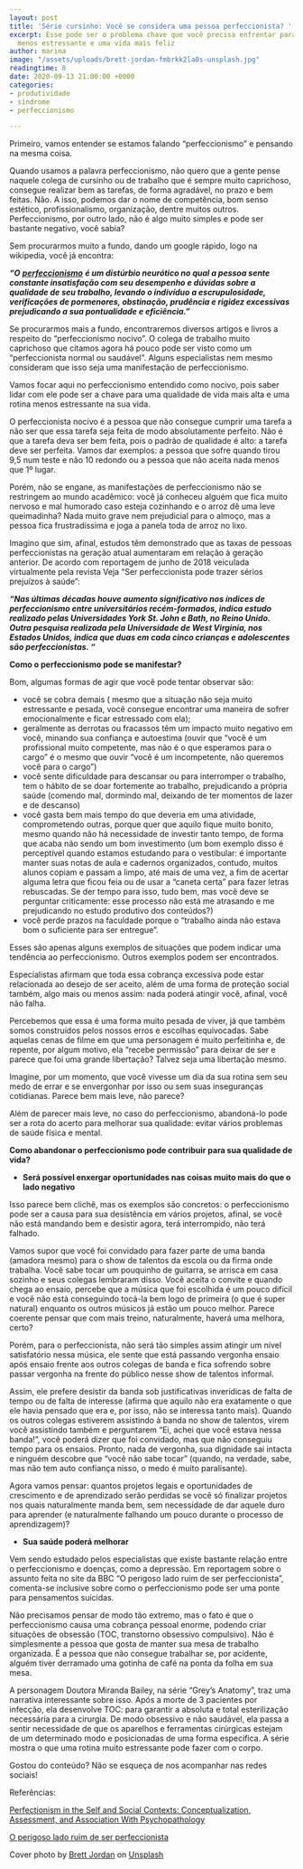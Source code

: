 ```yaml
---
layout: post
title: 'Série cursinho: Você se considera uma pessoa perfeccionista? '
excerpt: Esse pode ser o problema chave que você precisa enfrentar para uma rotina
  menos estressante e uma vida mais feliz
author: marina
image: "/assets/uploads/brett-jordan-fmbrkk2la0s-unsplash.jpg"
readingtime: 8
date: 2020-09-13 21:00:00 +0000
categories:
- produtividade
- síndrome
- perfeccionismo

---
```

Primeiro, vamos entender se estamos falando “perfeccionismo” e pensando na mesma coisa.

Quando usamos a palavra perfeccionismo, não quero que a gente pense naquele colega de cursinho ou de trabalho que é sempre muito caprichoso, consegue realizar bem as tarefas, de forma agradável, no prazo e bem feitas. Não. A isso, podemos dar o nome de competência, bom senso estético, profissionalismo, organização, dentre muitos outros. Perfeccionismo, por outro lado, não é algo muito simples e pode ser bastante negativo, você sabia?

Sem procurarmos muito a fundo, dando um google rápido, logo na wikipedia, você já encontra:

**_“O_** [**_perfeccionismo_**](https://pt.wikipedia.org/wiki/Perfeccionismo) **_é um distúrbio neurótico no qual a pessoa sente constante insatisfação com seu desempenho e dúvidas sobre a qualidade de seu trabalho, levando o indivíduo a escrupulosidade, verificações de pormenores, obstinação, prudência e rigidez excessivas prejudicando a sua pontualidade e eficiência.”_**

Se procurarmos mais a fundo, encontraremos diversos artigos e livros a respeito do “perfeccionismo nocivo”. O colega de trabalho muito caprichoso que citamos agora há pouco pode ser visto como um “perfeccionista normal ou saudável”. Alguns especialistas nem mesmo consideram que isso seja uma manifestação de perfeccionismo.

Vamos focar aqui no perfeccionismo entendido como nocivo, pois saber lidar com ele pode ser a chave para uma qualidade de vida mais alta e uma rotina menos estressante na sua vida.

O perfeccionista nocivo é a pessoa que não consegue cumprir uma tarefa a não ser que essa tarefa seja feita de modo absolutamente perfeito. Não é que a tarefa deva ser bem feita, pois o padrão de qualidade é alto: a tarefa deve ser perfeita. Vamos dar exemplos: a pessoa que sofre quando tirou 9,5 num teste e não 10 redondo ou a pessoa que não aceita nada menos que 1º lugar.

Porém, não se engane, as manifestações de perfeccionismo não se restringem ao mundo acadêmico: você já conheceu alguém que fica muito nervoso e mal humorado caso esteja cozinhando e o arroz dê uma leve queimadinha? Nada muito grave nem prejudicial para o almoço, mas a pessoa fica frustradíssima e joga a panela toda de arroz no lixo.

Imagino que sim, afinal, estudos têm demonstrado que as taxas de pessoas perfeccionistas na geração atual aumentaram em relação à geração anterior. De acordo com reportagem de junho de 2018 veiculada virtualmente pela revista Veja “Ser perfeccionista pode trazer sérios prejuízos à saúde”:

**_“Nas últimas décadas houve aumento significativo nos índices de perfeccionismo entre universitários recém-formados, indica estudo realizado pelas Universidades York St. John e Bath, no Reino Unido. Outra pesquisa realizada pela Universidade de West Virginia, nos Estados Unidos, indica que duas em cada cinco crianças e adolescentes são perfeccionistas. “_**

**Como o perfeccionismo pode se manifestar?**

Bom, algumas formas de agir que você pode tentar observar são:

* você se cobra demais ( mesmo que a situação não seja muito estressante e pesada, você consegue encontrar uma maneira de sofrer emocionalmente e ficar estressado com ela);
* geralmente as derrotas ou fracassos têm um impacto muito negativo em você, minando sua confiança e autoestima (ouvir que “você é um profissional muito competente, mas não é o que esperamos para o cargo” é o mesmo que ouvir “você é um incompetente, não queremos você para o cargo”)
* você sente dificuldade para descansar ou para interromper o trabalho, tem o hábito de se doar fortemente ao trabalho, prejudicando a própria saúde (comendo mal, dormindo mal, deixando de ter momentos de lazer e de descanso)
* você gasta bem mais tempo do que deveria em uma atividade, comprometendo outras, porque quer que aquilo fique muito bonito, mesmo quando não há necessidade de investir tanto tempo, de forma que acaba não sendo um bom investimento (um bom exemplo disso é perceptível quando estamos estudando para o vestibular: é importante manter suas notas de aula e cadernos organizados, contudo, muitos alunos copiam e passam a limpo, até mais de uma vez, a fim de acertar alguma letra que ficou feia ou de usar a “caneta certa” para fazer letras rebuscadas. Se der tempo para isso, tudo bem, mas você deve se perguntar criticamente: esse processo não está me atrasando e me prejudicando no estudo produtivo dos conteúdos?)
* você perde prazos na faculdade porque o “trabalho ainda não estava bom o suficiente para ser entregue”.

Esses são apenas alguns exemplos de situações que podem indicar uma tendência ao perfeccionismo. Outros exemplos podem ser encontrados.

Especialistas afirmam que toda essa cobrança excessiva pode estar relacionada ao desejo de ser aceito, além de uma forma de proteção social também, algo mais ou menos assim: nada poderá atingir você, afinal, você não falha.

Percebemos que essa é uma forma muito pesada de viver, já que também somos construídos pelos nossos erros e escolhas equivocadas. Sabe aquelas cenas de filme em que uma personagem é muito perfeitinha e, de repente, por algum motivo, ela “recebe permissão” para deixar de ser e parece que foi uma grande libertação? Talvez seja uma libertação mesmo.

Imagine, por um momento, que você vivesse um dia da sua rotina sem seu medo de errar e se envergonhar por isso ou sem suas inseguranças cotidianas. Parece bem mais leve, não parece?

Além de parecer mais leve, no caso do perfeccionismo, abandoná-lo pode ser a rota do acerto para melhorar sua qualidade: evitar vários problemas de saúde física e mental.

**Como abandonar o perfeccionismo pode contribuir para sua qualidade de vida?**

* **Será possível enxergar oportunidades nas coisas muito mais do que o lado negativo**

Isso parece bem clichê, mas os exemplos são concretos: o perfeccionismo pode ser a causa para sua desistência em vários projetos, afinal, se você não está mandando bem e desistir agora, terá interrompido, não terá falhado.

Vamos supor que você foi convidado para fazer parte de uma banda (amadora mesmo) para o show de talentos da escola ou da firma onde trabalha. Você sabe tocar um pouquinho de guitarra, se arrisca em casa sozinho e seus colegas lembraram disso. Você aceita o convite e quando chega ao ensaio, percebe que a música que foi escolhida é um pouco difícil e você não está conseguindo tocá-la bem logo de primeira (o que é super natural) enquanto os outros músicos já estão um pouco melhor. Parece coerente pensar que com mais treino, naturalmente, haverá uma melhora, certo?

Porém, para o perfeccionista, não será tão simples assim atingir um nível satisfatório nessa música, ele sente que está passando vergonha ensaio após ensaio frente aos outros colegas de banda e fica sofrendo sobre passar vergonha na frente do público nesse show de talentos informal.

Assim, ele prefere desistir da banda sob justificativas inverídicas de falta de tempo ou de falta de interesse (afirma que aquilo não era exatamente o que ele havia pensado que era e, por isso, não se interessa tanto mais). Quando os outros colegas estiverem assistindo à banda no show de talentos, virem você assistindo também e perguntarem “Ei, achei que você estava nessa banda!”, você poderá dizer que foi convidado, mas que não conseguiu tempo para os ensaios. Pronto, nada de vergonha, sua dignidade sai intacta e ninguém descobre que “você não sabe tocar” (quando, na verdade, sabe, mas não tem auto confiança nisso, o medo é muito paralisante).

Agora vamos pensar: quantos projetos legais e oportunidades de crescimento e de aprendizado serão perdidas se você só finalizar projetos nos quais naturalmente manda bem, sem necessidade de dar aquele duro para aprender (e naturalmente falhando um pouco durante o processo de aprendizagem)?

* **Sua saúde poderá melhorar**

Vem sendo estudado pelos especialistas que existe bastante relação entre o perfeccionismo e doenças, como a depressão. Em reportagem sobre o assunto feita no site da BBC “O perigoso lado ruim de ser perfeccionista”, comenta-se inclusive sobre como o perfeccionismo pode ser uma ponte para pensamentos suicidas.

Não precisamos pensar de modo tão extremo, mas o fato é que o perfeccionismo causa uma cobrança pessoal enorme, podendo criar situações de obsessão (TOC, transtorno obsessivo compulsivo). Não é simplesmente a pessoa que gosta de manter sua mesa de trabalho organizada. É a pessoa que não consegue trabalhar se, por acidente, alguém tiver derramado uma gotinha de café na ponta da folha em sua mesa.

A personagem Doutora Miranda Bailey, na série “Grey’s Anatomy”, traz uma narrativa interessante sobre isso. Após a morte de 3 pacientes por infecção, ela desenvolve TOC: para garantir a absoluta e total esterilização necessária para a cirurgia. De modo obsessivo e não saudável, ela passa a sentir necessidade de que os aparelhos e ferramentas cirúrgicas estejam de um determinado modo e posicionadas de uma forma específica. A série mostra o que uma rotina muito estressante pode fazer com o corpo.

Gostou do conteúdo? Não se esqueça de nos acompanhar nas redes sociais!

Referências: 

[Perfectionism in the Self and Social Contexts: Conceptualization, Assessment, and Association With Psychopathology]()

[O perigoso lado ruim de ser perfeccionista](https://www.bbc.com/portuguese/vert-fut-44044126)

Cover photo by [Brett Jordan](https://unsplash.com/@brett_jordan?utm_source=unsplash&utm_medium=referral&utm_content=creditCopyText) on [Unsplash](https://unsplash.com/s/photos/perfectionism?utm_source=unsplash&utm_medium=referral&utm_content=creditCopyText)